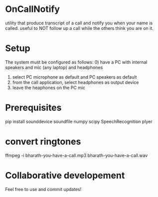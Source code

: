# OnCallNotify
utility that produce transcript of a call and notify you when your name is called. useful to NOT follow up a call while the others think you are on it.

# Setup
The system must be configured as follows:
0) have a PC with internal speakers and mic (any laptop) and headphones
1) select PC microphone as default and PC speakers as default
2) from the call application, select headphones as output device
3) leave the heaphones on the PC mic

# Prerequisites
pip install sounddevice soundfile numpy scipy SpeechRecognition plyer

# convert ringtones
ffmpeg -i bharath-you-have-a-call.mp3 bharath-you-have-a-call.wav

# Collaborative developement
Feel free to use and commit updates!
